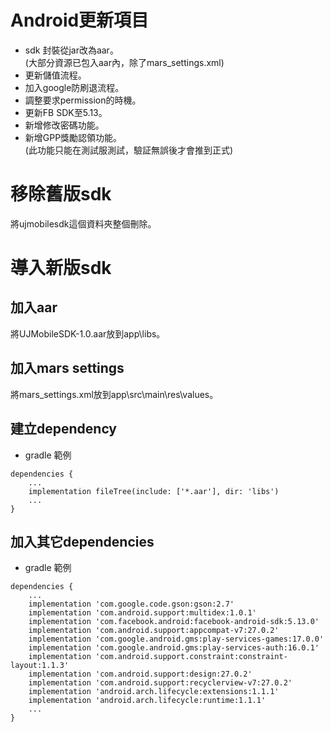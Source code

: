 # Android更新項目
* sdk 封裝從jar改為aar。  
(大部分資源已包入aar內，除了mars_settings.xml)
* 更新儲值流程。
* 加入google防刷退流程。
* 調整要求permission的時機。
* 更新FB SDK至5.13。
* 新增修改密碼功能。
* 新增GPP獎勵認領功能。  
(此功能只能在測試服測試，驗証無誤後才會推到正式)

# 移除舊版sdk
將ujmobilesdk這個資料夾整個刪除。

# 導入新版sdk
## 加入aar
將UJMobileSDK-1.0.aar放到app\libs。
## 加入mars settings
將mars_settings.xml放到app\src\main\res\values。
## 建立dependency
* gradle 範例
```
dependencies {
    ...
    implementation fileTree(include: ['*.aar'], dir: 'libs')
    ...
}
```
## 加入其它dependencies
* gradle 範例
```
dependencies {
    ...
    implementation 'com.google.code.gson:gson:2.7'
    implementation 'com.android.support:multidex:1.0.1'
    implementation 'com.facebook.android:facebook-android-sdk:5.13.0'
    implementation 'com.android.support:appcompat-v7:27.0.2'
    implementation 'com.google.android.gms:play-services-games:17.0.0'
    implementation 'com.google.android.gms:play-services-auth:16.0.1'
    implementation 'com.android.support.constraint:constraint-layout:1.1.3'
    implementation 'com.android.support:design:27.0.2'
    implementation 'com.android.support:recyclerview-v7:27.0.2'
    implementation 'android.arch.lifecycle:extensions:1.1.1'
    implementation 'android.arch.lifecycle:runtime:1.1.1'
    ...
}
```
